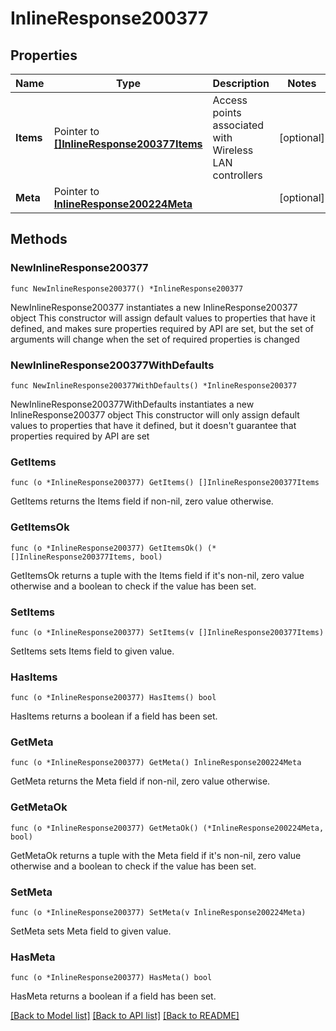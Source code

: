 # InlineResponse200377

## Properties

Name | Type | Description | Notes
------------ | ------------- | ------------- | -------------
**Items** | Pointer to [**[]InlineResponse200377Items**](InlineResponse200377Items.md) | Access points associated with Wireless LAN controllers | [optional] 
**Meta** | Pointer to [**InlineResponse200224Meta**](InlineResponse200224Meta.md) |  | [optional] 

## Methods

### NewInlineResponse200377

`func NewInlineResponse200377() *InlineResponse200377`

NewInlineResponse200377 instantiates a new InlineResponse200377 object
This constructor will assign default values to properties that have it defined,
and makes sure properties required by API are set, but the set of arguments
will change when the set of required properties is changed

### NewInlineResponse200377WithDefaults

`func NewInlineResponse200377WithDefaults() *InlineResponse200377`

NewInlineResponse200377WithDefaults instantiates a new InlineResponse200377 object
This constructor will only assign default values to properties that have it defined,
but it doesn't guarantee that properties required by API are set

### GetItems

`func (o *InlineResponse200377) GetItems() []InlineResponse200377Items`

GetItems returns the Items field if non-nil, zero value otherwise.

### GetItemsOk

`func (o *InlineResponse200377) GetItemsOk() (*[]InlineResponse200377Items, bool)`

GetItemsOk returns a tuple with the Items field if it's non-nil, zero value otherwise
and a boolean to check if the value has been set.

### SetItems

`func (o *InlineResponse200377) SetItems(v []InlineResponse200377Items)`

SetItems sets Items field to given value.

### HasItems

`func (o *InlineResponse200377) HasItems() bool`

HasItems returns a boolean if a field has been set.

### GetMeta

`func (o *InlineResponse200377) GetMeta() InlineResponse200224Meta`

GetMeta returns the Meta field if non-nil, zero value otherwise.

### GetMetaOk

`func (o *InlineResponse200377) GetMetaOk() (*InlineResponse200224Meta, bool)`

GetMetaOk returns a tuple with the Meta field if it's non-nil, zero value otherwise
and a boolean to check if the value has been set.

### SetMeta

`func (o *InlineResponse200377) SetMeta(v InlineResponse200224Meta)`

SetMeta sets Meta field to given value.

### HasMeta

`func (o *InlineResponse200377) HasMeta() bool`

HasMeta returns a boolean if a field has been set.


[[Back to Model list]](../README.md#documentation-for-models) [[Back to API list]](../README.md#documentation-for-api-endpoints) [[Back to README]](../README.md)


